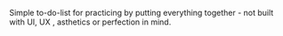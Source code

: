 Simple to-do-list for practicing by putting everything together - not built with UI, UX , asthetics or perfection in mind.
